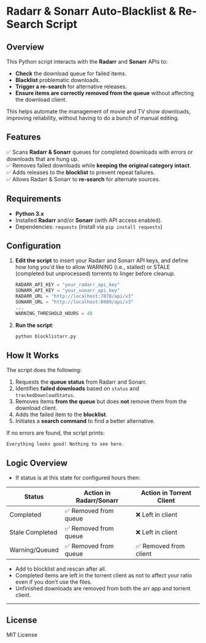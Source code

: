 # Radarr & Sonarr Auto-Blacklist & Re-Search Script

## Overview

This Python script interacts with the **Radarr** and **Sonarr** APIs to:
- **Check** the download queue for failed items.
- **Blacklist** problematic downloads.
- **Trigger a re-search** for alternative releases.
- **Ensure items are correctly removed from the queue** without affecting the download client.

This helps automate the management of movie and TV show downloads, improving reliability, without having to do a bunch of manual editing.

## Features
✅ Scans **Radarr & Sonarr** queues for completed downloads with errors or downloads that are hung up.  
✅ Removes failed downloads while **keeping the original category intact**.  
✅ Adds releases to the **blocklist** to prevent repeat failures.  
✅ Allows Radarr & Sonarr to **re-search** for alternate sources.    

## Requirements

- **Python 3.x**
- Installed **Radarr** and/or **Sonarr** (with API access enabled).
- Dependencies: `requests` (install via `pip install requests`)

## Configuration

1. **Edit the script** to insert your Radarr and Sonarr API keys, and define how long you'd like to allow WARNING (i.e., stalled) or STALE (completed but unprocessed) torrents to linger before cleanup.
   ```python
   RADARR_API_KEY = "your_radarr_api_key"
   SONARR_API_KEY = "your_sonarr_api_key"
   RADARR_URL = "http://localhost:7878/api/v3"
   SONARR_URL = "http://localhost:8989/api/v3"
   ...
   WARNING_THRESHOLD_HOURS = 48
   ```

2. **Run the script**:
   ```bash
   python blocklistarr.py
   ```
   
## How It Works

The script does the following:
1. Requests the **queue status** from Radarr and Sonarr.
2. Identifies **failed downloads** based on `status` and `trackedDownloadStatus`.
3. Removes items **from the queue** but does **not** remove them from the download client.
4. Adds the failed item to the **blocklist**.
5. Initiates a **search command** to find a better alternative.

If no errors are found, the script prints:
```
Everything looks good! Nothing to see here.
```

## Logic Overview
* If status is at this state for configured hours then:

|     Status         | Action in Radarr/Sonarr | Action in Torrent Client |
|--------------------|--------------------------|---------------------------|
| Completed          | ✅ Removed from queue     | ❌ Left in client         |
| Stale Completed    | ✅ Removed from queue     | ❌ Left in client         |
| Warning/Queued     | ✅ Removed from queue     | ✅ Removed from client    |

* Add to blocklist and rescan after all.
* Completed items are left in the torrent client as not to affect your ratio even if you don't use the files.
* Unfinished downloads are removed from both the arr app and torrent client.

---

## License
MIT License
